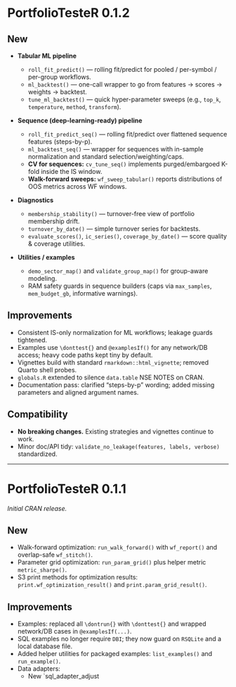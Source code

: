 # PortfolioTesteR 0.1.2

## New
- **Tabular ML pipeline**
  - `roll_fit_predict()` — rolling fit/predict for pooled / per-symbol / per-group workflows.
  - `ml_backtest()` — one-call wrapper to go from features → scores → weights → backtest.
  - `tune_ml_backtest()` — quick hyper-parameter sweeps (e.g., `top_k`, `temperature`, `method`, `transform`).

- **Sequence (deep-learning-ready) pipeline**
  - `roll_fit_predict_seq()` — rolling fit/predict over flattened sequence features (steps-by-p).
  - `ml_backtest_seq()` — wrapper for sequences with in-sample normalization and standard selection/weighting/caps.
  - **CV for sequences:** `cv_tune_seq()` implements purged/embargoed K-fold inside the IS window.
  - **Walk-forward sweeps:** `wf_sweep_tabular()` reports distributions of OOS metrics across WF windows.

- **Diagnostics**
  - `membership_stability()` — turnover-free view of portfolio membership drift.
  - `turnover_by_date()` — simple turnover series for backtests.
  - `evaluate_scores()`, `ic_series()`, `coverage_by_date()` — score quality & coverage utilities.

- **Utilities / examples**
  - `demo_sector_map()` and `validate_group_map()` for group-aware modeling.
  - RAM safety guards in sequence builders (caps via `max_samples`, `mem_budget_gb`, informative warnings).

## Improvements
- Consistent IS-only normalization for ML workflows; leakage guards tightened.
- Examples use `\donttest{}` and `@examplesIf()` for any network/DB access; heavy code paths kept tiny by default.
- Vignettes build with standard `rmarkdown::html_vignette`; removed Quarto shell probes.
- `globals.R` extended to silence `data.table` NSE NOTES on CRAN.
- Documentation pass: clarified “steps-by-p” wording; added missing parameters and aligned argument names.

## Compatibility
- **No breaking changes.** Existing strategies and vignettes continue to work.
- Minor doc/API tidy: `validate_no_leakage(features, labels, verbose)` standardized.

---

# PortfolioTesteR 0.1.1

*Initial CRAN release.*

## New
- Walk-forward optimization: `run_walk_forward()` with `wf_report()` and overlap-safe `wf_stitch()`.
- Parameter grid optimization: `run_param_grid()` plus helper metric `metric_sharpe()`.
- S3 print methods for optimization results: `print.wf_optimization_result()` and `print.param_grid_result()`.

## Improvements
- Examples: replaced all `\dontrun{}` with `\donttest{}` and wrapped network/DB cases in `@examplesIf(...)`.
- SQL examples no longer require `DBI`; they now guard on `RSQLite` and a local database file.
- Added helper utilities for packaged examples: `list_examples()` and `run_example()`.
- Data adapters:
  - New `sql_adapter_adjust


